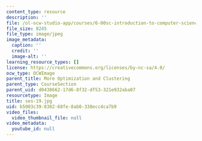 ```yaml
---
content_type: resource
description: ''
file: /ol-ocw-studio-app/courses/6-00sc-introduction-to-computer-science-and-programming-spring-2011/b5003c39838268fe8ab0338ecc4ca7b9_ses-19.jpg
file_size: 8245
file_type: image/jpeg
image_metadata:
  caption: ''
  credit: ''
  image-alt: ''
learning_resource_types: []
license: https://creativecommons.org/licenses/by-nc-sa/4.0/
ocw_type: OCWImage
parent_title: More Optimization and Clustering
parent_type: CourseSection
parent_uid: d0438662-17d6-8f32-df53-321e932aba07
resourcetype: Image
title: ses-19.jpg
uid: b5003c39-8382-68fe-8ab0-338ecc4ca7b9
video_files:
  video_thumbnail_file: null
video_metadata:
  youtube_id: null
---
```

